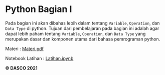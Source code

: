 # Python Bagian I

Pada bagian ini akan dibahas lebih dalam tentang `Variable`, `Operation`, dan `Data Type` di python. Tujuan dari pembelajaran pada bagian ini adalah agar dapat lebih paham tentang `Variable`, `Operation`, dan `Data Type` yang merupakan dasar dan komponen utama dari bahasa pemrograman python.

Materi : [Materi.pdf](Materi.pdf)

Notebook Latihan : [Latihan.ipynb](Latihan.ipynb)

**© DASCO 2021**